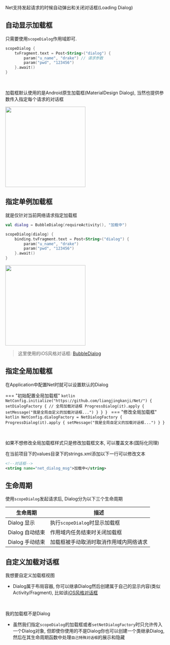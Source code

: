 Net支持发起请求的时候自动弹出和关闭对话框(Loading Dialog)

## 自动显示加载框

只需要使用`scopeDialog`作用域即可.
```kotlin
scopeDialog {
    tvFragment.text = Post<String>("dialog") {
        param("u_name", "drake") // 请求参数
        param("pwd", "123456")
    }.await()
}
```

<br>

加载框默认使用的是Android原生加载框(MaterialDesign Dialog), 当然也提供参数传入指定每个请求的对话框

<img src="https://i.loli.net/2021/08/14/JqIenA56F1cgyHs.png" width="250"/>


## 指定单例加载框

就是仅针对当前网络请求指定加载框

```kotlin
val dialog = BubbleDialog(requireActivity(), "加载中")

scopeDialog(dialog) {
    binding.tvFragment.text = Post<String>("dialog") {
        param("u_name", "drake")
        param("pwd", "123456")
    }.await()
}
```

<img src="https://i.loli.net/2021/08/14/8eDp7Oz2CQT9Jcq.gif" width="250"/>

> 这里使用的iOS风格对话框: [BubbleDialog](https://liangjingkanji.github.io/Tooltip/bubble.html)

## 指定全局加载框

在Application中配置Net时就可以设置默认的Dialog

=== "初始配置全局加载框"
    ```kotlin
    NetConfig.initialize("https://github.com/liangjingkanji/Net/") {
            setDialogFactory { // 全局加载对话框
                ProgressDialog(it).apply {
                    setMessage("我是全局自定义的加载对话框...")
                }
            }
    }
    ```
=== "修改全局加载框"
    ```kotlin
    NetConfig.dialogFactory = NetDialogFactory {
        ProgressDialog(it).apply {
            setMessage("我是全局自定义的加载对话框...")
        }
    }
    ```

<br>

如果不想修改全局加载框样式只是修改加载框文本, 可以覆盖文本(国际化同理)

在当前项目下的values目录下的strings.xml添加以下一行可以修改文本

```xml
<!--对话框-->
<string name="net_dialog_msg">加载中</string>
```

## 生命周期

使用`scopeDialog`发起请求后, Dialog分为以下三个生命周期

|生命周期|描述|
|-|-|
|Dialog 显示|执行`scopeDialog`时显示加载框|
|Dialog 自动结束|作用域内任务结束时关闭加载框|
|Dialog 手动结束|加载框被手动取消时取消作用域内网络请求|

## 自定义加载对话框

我想要自定义加载框视图

- Dialog属于布局容器, 你可以继承Dialog然后创建属于自己的显示内容(类似Activity/Fragment), 比如该[iOS风格对话框](https://github.com/liangjingkanji/Tooltip/blob/HEAD/tooltip/src/main/java/com/drake/tooltip/dialog/BubbleDialog.kt)

<br>

我的加载框不是Dialog

- 虽然我们指定`scopeDialog`的加载框或者`setNetDialogFactory`时只允许传入一个Dialog对象, 但即使你使用的不是Dialog你也可以创建一个类继承Dialog, 然后在其生命周期函数中处理`自己特殊对话框`的展示和隐藏

